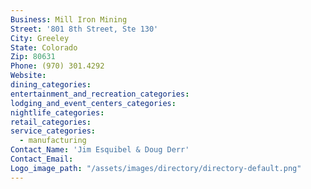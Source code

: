 ```yaml
---
Business: Mill Iron Mining
Street: '801 8th Street, Ste 130'
City: Greeley
State: Colorado
Zip: 80631
Phone: (970) 301.4292
Website:
dining_categories:
entertainment_and_recreation_categories:
lodging_and_event_centers_categories:
nightlife_categories:
retail_categories:
service_categories:
  - manufacturing
Contact_Name: 'Jim Esquibel & Doug Derr'
Contact_Email:
Logo_image_path: "/assets/images/directory/directory-default.png"
---
```



